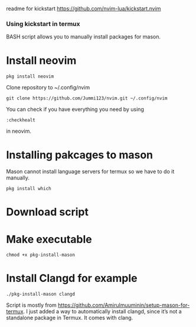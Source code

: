 readme for kickstart https://github.com/nvim-lua/kickstart.nvim

### Using kickstart in termux

BASH script allows you to manually install packages for mason.

# Install neovim
```
pkg install neovim
```
Clone repository to ~/.config/nvim
```
git clone https://github.com/Jummi123/nvim.git ~/.config/nvim
```
You can check if you have everything you need by using
```
:checkhealt
```
in neovim.
# Installing pakcages to mason
Mason cannot install language servers for termux so we have to do it manually.
```
pkg install which
```
# Download script

# Make executable
```
chmod +x pkg-install-mason
```
# Install Clangd for example
```
./pkg-install-mason clangd
```

Script is mostly from https://github.com/Amirulmuuminin/setup-mason-for-termux.
I just added a way to automatically install clangd, since it’s not a standalone package in Termux.
It comes with clang.
